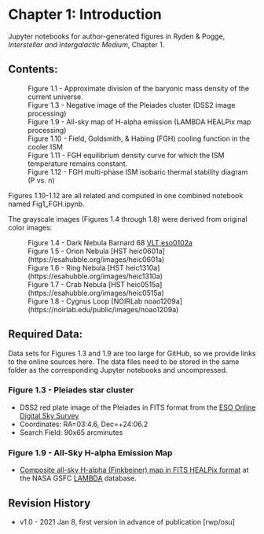 # Chapter 1: Introduction

Jupyter notebooks for author-generated figures in Ryden & Pogge, *Interstellar and Intergalactic Medium*, Chapter 1.

## Contents:
<dl>
  <dd>Figure 1.1 - Approximate division of the baryonic mass density of the current
universe.
  <dd>Figure 1.3 - Negative image of the Pleiades cluster (DSS2 image processing)
  <dd>Figure 1.9 - All-sky map of H-alpha emission (LAMBDA HEALPix map processing)
  <dd>Figure 1.10 - Field, Goldsmith, & Habing (FGH) cooling function in the cooler ISM
  <dd>Figure 1.11 - FGH equilibrium density curve for which the ISM temperature remains constant.
  <dd>Figure 1.12 - FGH multi-phase ISM isobaric thermal stability diagram (P vs. n)
</dl>
Figures 1.10-1.12 are all related and computed in one combined notebook named Fig1_FGH.ipynb.

The grayscale images (Figures 1.4 through 1.8) were derived from original color images:
<dl>
  <dd>Figure 1.4 - Dark Nebula Barnard 68 <a href="https://www.eso.org/public/images/eso0102a">VLT eso0102a</a>
  <dd>Figure 1.5 - Orion Nebula [HST heic0601a](https://esahubble.org/images/heic0601a)
  <dd>Figure 1.6 - Ring Nebula [HST heic1310a](https://esahubble.org/images/heic1310a)
  <dd>Figure 1.7 - Crab Nebula [HST heic0515a](https://esahubble.org/images/heic0515a)
  <dd>Figure 1.8 - Cygnus Loop [NOIRLab noao1209a](https://noirlab.edu/public/images/noao1209a)
</dl>

## Required Data:

Data sets for Figures 1.3 and 1.9 are too large for GitHub, so we provide links to the online sources here.  The data files need to be
stored in the same folder as the corresponding Jupyter notebooks and uncompressed.

### Figure 1.3 - Pleiades star cluster
 * DSS2 red plate image of the Pleiades in FITS format from the [ESO Online Digital Sky Survey](https://archive.eso.org/dss/dss)
 * Coordinates: RA=03:4.6, Dec=+24:06.2
 * Search Field: 90x65 arcminutes
 
### Figure 1.9 - All-Sky H-alpha Emission Map
 * [Composite all-sky H-alpha (Finkbeiner) map in FITS HEALPix format](https://lambda.gsfc.nasa.gov/product/foreground/fg_halpha_map.cfm) at the NASA GSFC [LAMBDA](https://lambda.gsfc.nasa.gov) database.
 
## Revision History

 * v1.0 - 2021 Jan 8, first version in advance of publication [rwp/osu]

